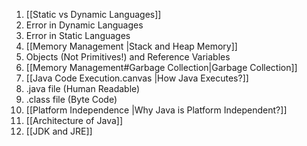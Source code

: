 1. [[Static vs Dynamic Languages]]
2. Error in Dynamic Languages
3. Error in Static Languages
4. [[Memory Management |Stack and Heap Memory]]
5. Objects (Not Primitives!) and Reference Variables
6. [[Memory Management#Garbage Collection|Garbage Collection]]
7. [[Java Code Execution.canvas |How Java Executes?]]
8. .java file (Human Readable)
9. .class file (Byte Code)
10. [[Platform Independence |Why Java is Platform Independent?]]
11. [[Architecture of Java]]
12. [[JDK and JRE]]
